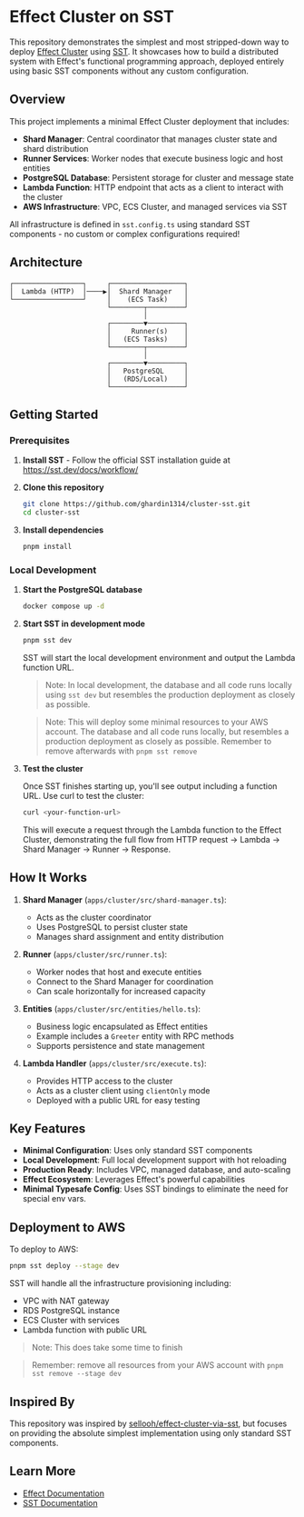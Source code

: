# Effect Cluster on SST

This repository demonstrates the simplest and most stripped-down way to deploy [Effect Cluster](https://effect.website/docs/cluster/introduction) using [SST](https://sst.dev). It showcases how to build a distributed system with Effect's functional programming approach, deployed entirely using basic SST components without any custom configuration.

## Overview

This project implements a minimal Effect Cluster deployment that includes:

- **Shard Manager**: Central coordinator that manages cluster state and shard distribution
- **Runner Services**: Worker nodes that execute business logic and host entities
- **PostgreSQL Database**: Persistent storage for cluster and message state
- **Lambda Function**: HTTP endpoint that acts as a client to interact with the cluster
- **AWS Infrastructure**: VPC, ECS Cluster, and managed services via SST

All infrastructure is defined in `sst.config.ts` using standard SST components - no custom or complex configurations required!

## Architecture

```
┌─────────────────┐     ┌──────────────────┐
│  Lambda (HTTP)  │────▶│  Shard Manager   │
└─────────────────┘     │    (ECS Task)    │
                        └────────┬─────────┘
                                 │
                        ┌────────▼─────────┐
                        │     Runner(s)    │
                        │   (ECS Tasks)    │
                        └────────┬─────────┘
                                 │
                        ┌────────▼─────────┐
                        │   PostgreSQL     │
                        │   (RDS/Local)    │
                        └──────────────────┘
```

## Getting Started

### Prerequisites

1. **Install SST** - Follow the official SST installation guide at https://sst.dev/docs/workflow/

2. **Clone this repository**
   ```bash
   git clone https://github.com/ghardin1314/cluster-sst.git
   cd cluster-sst
   ```

3. **Install dependencies**
   ```bash
   pnpm install
   ```

### Local Development

1. **Start the PostgreSQL database**
   ```bash
   docker compose up -d
   ```

2. **Start SST in development mode**
   ```bash
   pnpm sst dev
   ```

   SST will start the local development environment and output the Lambda function URL.

   > Note: In local development, the database and all code runs locally using `sst dev` but resembles the production deployment as closely as possible.

   > Note: This will deploy some minimal resources to your AWS account. The database and all code runs locally, but resembles a production deployment as closely as possible. Remember to remove afterwards with `pnpm sst remove`

3. **Test the cluster**
   
   Once SST finishes starting up, you'll see output including a function URL. Use curl to test the cluster:
   
   ```bash
   curl <your-function-url>
   ```

   This will execute a request through the Lambda function to the Effect Cluster, demonstrating the full flow from HTTP request → Lambda → Shard Manager → Runner → Response.

## How It Works

1. **Shard Manager** (`apps/cluster/src/shard-manager.ts`): 
   - Acts as the cluster coordinator
   - Uses PostgreSQL to persist cluster state
   - Manages shard assignment and entity distribution

2. **Runner** (`apps/cluster/src/runner.ts`):
   - Worker nodes that host and execute entities
   - Connect to the Shard Manager for coordination
   - Can scale horizontally for increased capacity

3. **Entities** (`apps/cluster/src/entities/hello.ts`):
   - Business logic encapsulated as Effect entities
   - Example includes a `Greeter` entity with RPC methods
   - Supports persistence and state management

4. **Lambda Handler** (`apps/cluster/src/execute.ts`):
   - Provides HTTP access to the cluster
   - Acts as a cluster client using `clientOnly` mode
   - Deployed with a public URL for easy testing

## Key Features

- **Minimal Configuration**: Uses only standard SST components
- **Local Development**: Full local development support with hot reloading
- **Production Ready**: Includes VPC, managed database, and auto-scaling
- **Effect Ecosystem**: Leverages Effect's powerful capabilities
- **Minimal Typesafe Config**: Uses SST bindings to eliminate the need for special env vars.

## Deployment to AWS

To deploy to AWS:

```bash
pnpm sst deploy --stage dev
```

SST will handle all the infrastructure provisioning including:
- VPC with NAT gateway
- RDS PostgreSQL instance  
- ECS Cluster with services
- Lambda function with public URL

> Note: This does take some time to finish

> Remember: remove all resources from your AWS account with `pnpm sst remove --stage dev`

## Inspired By

This repository was inspired by [sellooh/effect-cluster-via-sst](https://github.com/sellooh/effect-cluster-via-sst), but focuses on providing the absolute simplest implementation using only standard SST components.

## Learn More

- [Effect Documentation](https://effect.website)
- [SST Documentation](https://sst.dev/docs)